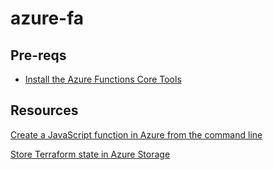 # azure-fa

## Pre-reqs

* [Install the Azure Functions Core Tools](https://learn.microsoft.com/en-us/azure/azure-functions/create-first-function-cli-node?tabs=linux%2Cazure-cli%2Cbrowser&pivots=nodejs-model-v4&source=docs)

## Resources

[Create a JavaScript function in Azure from the command line](https://learn.microsoft.com/en-us/azure/azure-functions/create-first-function-cli-node?tabs=linux%2Cazure-cli%2Cbrowser&pivots=nodejs-model-v4&source=docs)

[Store Terraform state in Azure Storage](https://learn.microsoft.com/en-us/azure/developer/terraform/store-state-in-azure-storage?tabs=azure-cli)